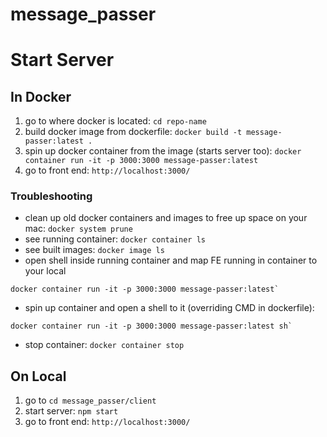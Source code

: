# message_passer

# Start Server

## In Docker
1. go to where docker is located: `cd repo-name` 
1. build docker image from dockerfile: `docker build -t message-passer:latest .`
1. spin up docker container from the image (starts server too): `docker container run -it -p 3000:3000 message-passer:latest`
3. go to front end: `http://localhost:3000/`

### Troubleshooting
* clean up old docker containers and images to free up space on your mac: `docker system prune`
* see running container: `docker container ls`
* see built images: `docker image ls`
* open shell inside running container and map FE running in container to your local
 
``` 
docker container run -it -p 3000:3000 message-passer:latest` 
```
* spin up container and open a shell to it (overriding CMD in dockerfile):
``` 
docker container run -it -p 3000:3000 message-passer:latest sh` 
```
* stop container: `docker container stop` 

## On Local 
1. go to `cd message_passer/client`
2. start server: `npm start`
3. go to front end: `http://localhost:3000/`
